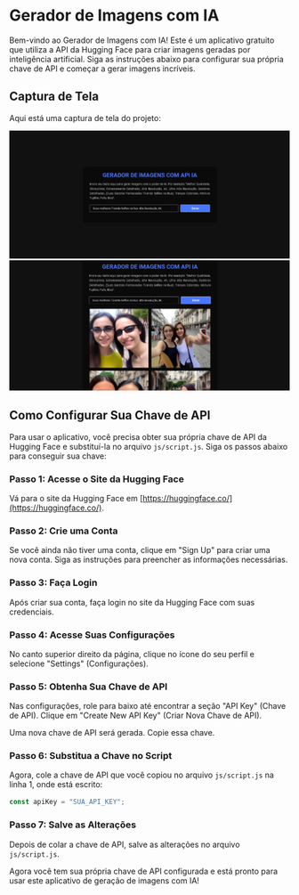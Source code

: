 # Gerador de Imagens com IA

Bem-vindo ao Gerador de Imagens com IA! Este é um aplicativo gratuito que utiliza a API da Hugging Face para criar imagens geradas por inteligência artificial. Siga as instruções abaixo para configurar sua própria chave de API e começar a gerar imagens incríveis.

## Captura de Tela

Aqui está uma captura de tela do projeto:

![screenshot](screenshot-01.jpg)
![screenshot](screenshot-02.jpg)

## Como Configurar Sua Chave de API

Para usar o aplicativo, você precisa obter sua própria chave de API da Hugging Face e substituí-la no arquivo `js/script.js`. Siga os passos abaixo para conseguir sua chave:

### Passo 1: Acesse o Site da Hugging Face

Vá para o site da Hugging Face em [https://huggingface.co/](https://huggingface.co/).

### Passo 2: Crie uma Conta

Se você ainda não tiver uma conta, clique em "Sign Up" para criar uma nova conta. Siga as instruções para preencher as informações necessárias.

### Passo 3: Faça Login

Após criar sua conta, faça login no site da Hugging Face com suas credenciais.

### Passo 4: Acesse Suas Configurações

No canto superior direito da página, clique no ícone do seu perfil e selecione "Settings" (Configurações).

### Passo 5: Obtenha Sua Chave de API

Nas configurações, role para baixo até encontrar a seção "API Key" (Chave de API). Clique em "Create New API Key" (Criar Nova Chave de API).

Uma nova chave de API será gerada. Copie essa chave.

### Passo 6: Substitua a Chave no Script

Agora, cole a chave de API que você copiou no arquivo `js/script.js` na linha 1, onde está escrito:

```javascript
const apiKey = "SUA_API_KEY";
```

### Passo 7: Salve as Alterações

Depois de colar a chave de API, salve as alterações no arquivo `js/script.js`.

Agora você tem sua própria chave de API configurada e está pronto para usar este aplicativo de geração de imagens com IA!

